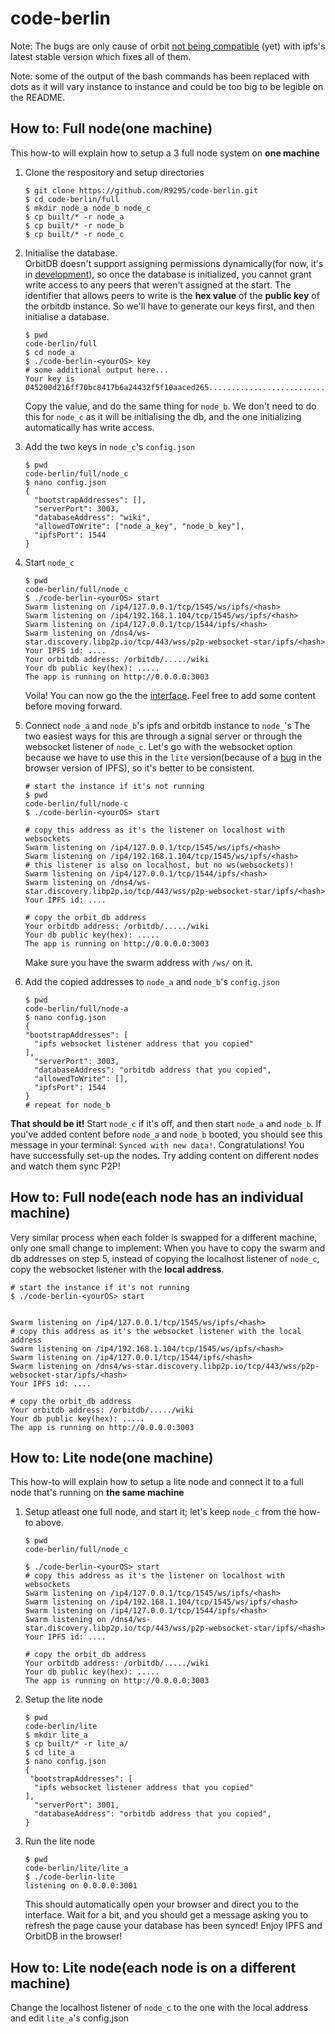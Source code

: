 # code-berlin


Note: The bugs are only cause of orbit [not being compatible](https://github.com/orbitdb/orbit-db/issues/543) (yet) with ipfs's latest stable version which fixes all of them.  

Note: some of the output of the bash commands has been replaced with dots as it will vary instance to instance
and could be too big to be legible on the README.

## How to: Full node(one machine)

This how-to will explain how to setup a 3 full node system on **one machine**


1. Clone the respository and setup directories

     ```
     $ git clone https://github.com/R9295/code-berlin.git
     $ cd code-berlin/full
     $ mkdir node_a node_b node_c
     $ cp built/* -r node_a
     $ cp built/* -r node_b
     $ cp built/* -r node_c
    ```

2. Initialise the database. <br>
  OrbitDB doesn't support assigning permissions dynamically(for now, it's in [development](https://github.com/orbitdb/orbit-db/issues/292)), so once the database is initialized,
you cannot grant write access to any peers that weren't assigned at the start. The identifier that allows peers to write is the **hex value** of the **public key** of the orbitdb instance. So we'll have to generate our keys first, and then initialise a database. 

      ```
      $ pwd
      code-berlin/full
      $ cd node_a
      $ ./code-berlin-<yourOS> key
     # some additional output here...
     Your key is   045200d216ff70bc8417b6a24432f5f10aaced265..........................
    ```

    Copy the value, and do the same thing for ``node_b``. 
  We don't need to do this for ``node_c`` as it will be initialising the db, and the one 
  initializing automatically has write access.


3. Add the two keys in ``node_c``'s ``config.json``

    ```
    $ pwd
    code-berlin/full/node_c
    $ nano config.json
    {
      "bootstrapAddresses": [],
      "serverPort": 3003,
      "databaseAddress": "wiki",
      "allowedToWrite": ["node_a_key", "node_b_key"],
      "ipfsPort": 1544
    }
    ```

4. Start ``node_c``

    ```
    $ pwd
    code-berlin/full/node_c
    $ ./code-berlin-<yourOS> start
    Swarm listening on /ip4/127.0.0.1/tcp/1545/ws/ipfs/<hash>
    Swarm listening on /ip4/192.168.1.104/tcp/1545/ws/ipfs/<hash>
    Swarm listening on /ip4/127.0.0.1/tcp/1544/ipfs/<hash>
    Swarm listening on /dns4/ws-star.discovery.libp2p.io/tcp/443/wss/p2p-websocket-star/ipfs/<hash>
    Your IPFS id: ....
    Your orbitdb address: /orbitdb/...../wiki
    Your db public key(hex): .....
    The app is running on http://0.0.0.0:3003
    ```


    Voila! You can now go the the [interface](http://0.0.0.0:3003). Feel free to add some content before moving forward.

4. Connect ``node_a`` and ``node_b``'s ipfs and orbitdb instance to ``node_``'s
The two easiest ways for this are through a signal server or through the websocket listener of ``node_c``.
Let's go with the websocket option because we have to use this in the ``lite`` version(because of a [bug](https://github.com/ipfs/js-ipfs/issues/1699) in the browser version of IPFS), so it's better to be consistent.

    ```
    # start the instance if it's not running
    $ pwd
    code-berlin/full/node-c
    $ ./code-berlin-<yourOS> start
    
    # copy this address as it's the listener on localhost with websockets
    Swarm listening on /ip4/127.0.0.1/tcp/1545/ws/ipfs/<hash>
    Swarm listening on /ip4/192.168.1.104/tcp/1545/ws/ipfs/<hash>
    # this listener is also on localhost, but no ws(websockets)!
    Swarm listening on /ip4/127.0.0.1/tcp/1544/ipfs/<hash>
    Swarm listening on /dns4/ws-star.discovery.libp2p.io/tcp/443/wss/p2p-websocket-star/ipfs/<hash>
    Your IPFS id: ....
    
    # copy the orbit_db address 
    Your orbitdb address: /orbitdb/...../wiki
    Your db public key(hex): .....
    The app is running on http://0.0.0.0:3003
    ```
    Make sure you have the swarm address with ``/ws/`` on it.


5. Add the copied addresses to ``node_a`` and ``node_b``'s ``config.json``

    ```
    $ pwd 
    code-berlin/full/node-a
    $ nano config.json
    {
    "bootstrapAddresses": [
      "ipfs websocket listener address that you copied"
    ],
      "serverPort": 3003,
      "databaseAddress": "orbitdb address that you copied",
      "allowedToWrite": [],
      "ipfsPort": 1544
    }
    # repeat for node_b
    ```
**That should be it!** Start ``node_c`` if it's off, and then start ``node_a`` and ``node_b``. If you've added content before 
``node_a`` and ``node_b`` booted, you should see this message in your terminal: ``Synced with new data!``.
Congratulations! You have successfully set-up the nodes. Try adding content on different nodes and watch them sync P2P!


## How to: Full node(each node has an individual machine)
Very similar process when each folder is swapped for a different machine, only one small change to implement:
When you have to copy the swarm and db addresses on step 5, instead of copying the localhost listener of ``node_c``, copy the websocket listener with the **local address**.
```
# start the instance if it's not running
$ ./code-berlin-<yourOS> start


Swarm listening on /ip4/127.0.0.1/tcp/1545/ws/ipfs/<hash>
# copy this address as it's the websocket listener with the local address 
Swarm listening on /ip4/192.168.1.104/tcp/1545/ws/ipfs/<hash>
Swarm listening on /ip4/127.0.0.1/tcp/1544/ipfs/<hash>
Swarm listening on /dns4/ws-star.discovery.libp2p.io/tcp/443/wss/p2p-websocket-star/ipfs/<hash>
Your IPFS id: ....

# copy the orbit_db address 
Your orbitdb address: /orbitdb/...../wiki
Your db public key(hex): .....
The app is running on http://0.0.0.0:3003
```


## How to: Lite node(one machine)
This how-to will explain how to setup a lite node and connect it to a full node that's running on **the same machine**

1. Setup atleast one full node, and start it; let's keep ``node_c`` from the how-to above.  
    ```
    $ pwd
    code-berlin/full/node_c
    
    $ ./code-berlin-<yourOS> start
    # copy this address as it's the listener on localhost with websockets
    Swarm listening on /ip4/127.0.0.1/tcp/1545/ws/ipfs/<hash>
    Swarm listening on /ip4/192.168.1.104/tcp/1545/ws/ipfs/<hash>
    Swarm listening on /ip4/127.0.0.1/tcp/1544/ipfs/<hash>
    Swarm listening on /dns4/ws-star.discovery.libp2p.io/tcp/443/wss/p2p-websocket-star/ipfs/<hash>
    Your IPFS id: ....

    # copy the orbit_db address 
    Your orbitdb address: /orbitdb/...../wiki
    Your db public key(hex): .....
    The app is running on http://0.0.0.0:3003
    ```

2. Setup the lite node
    ```
    $ pwd
    code-berlin/lite
    $ mkdir lite_a
    $ cp built/* -r lite_a/
    $ cd lite_a
    $ nano config.json
    {
     "bootstrapAddresses": [
      "ipfs websocket listener address that you copied"
    ],
      "serverPort": 3001,
      "databaseAddress": "orbitdb address that you copied",
    }
    ```
3. Run the lite node
    ```
    $ pwd
    code-berlin/lite/lite_a
    $ ./code-berlin-lite 
    listening on 0.0.0.0:3001
    ```
    This should automatically open your browser and direct you to the interface. Wait for a bit, and you should get a message
    asking you to refresh the page cause your database has been synced! Enjoy IPFS and OrbitDB in the browser!


## How to: Lite node(each node is on a different machine)
Change the localhost listener of ``node_c`` to the one with the local address and edit ``lite_a``'s config.json  
